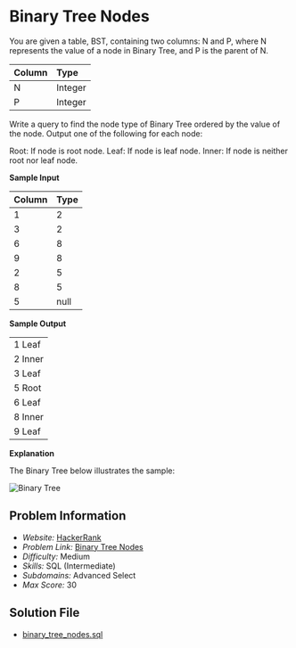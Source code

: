 # Binary Tree Nodes

You are given a table, BST, containing two columns: N and P, where N represents the value of a node in Binary Tree, and P is the parent of N.

| Column | Type |
| :- | :- |
N | Integer
P | Integer

Write a query to find the node type of Binary Tree ordered by the value of the node. Output one of the following for each node:

Root: If node is root node.
Leaf: If node is leaf node.
Inner: If node is neither root nor leaf node.

**Sample Input**

| Column | Type |
| :- | :- |
1 | 2
3 | 2
6 | 8
9 | 8
2 | 5
8 | 5
5 | null

**Sample Output**

|       |
|:-------|
| 1 Leaf |
| 2 Inner |
| 3 Leaf |
| 5 Root |
| 6 Leaf |
| 8 Inner |
| 9 Leaf |

**Explanation**

The Binary Tree below illustrates the sample:

![Binary Tree]()

## Problem Information

- *Website:* [HackerRank](https://www.hackerrank.com/)
- *Problem Link:* [Binary Tree Nodes](https://www.hackerrank.com/challenges/binary-search-tree-1/problem)
- *Difficulty:* Medium
- *Skills:* SQL (Intermediate)
- *Subdomains:* Advanced Select
- *Max Score:* 30

## Solution File

- [binary_tree_nodes.sql]()
